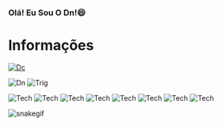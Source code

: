 ### Olá! Eu Sou O Dn!😄
# Informações 

[![Dc](https://img.shields.io/badge/Discord-7289DA?style=for-the-badge&logo=discord&logoColor=white)](https://discord.gg/8hyM5Nc8Jq)

![Dn](https://github-readme-stats.vercel.app/api?username=Dn099z1&show_icons=true&theme=dark)
![Trig](https://github-readme-stats.vercel.app/api?username=BeDebona&show_icons=true&theme=dark)

![Tech](https://img.shields.io/badge/Node.js-43853D?style=for-the-badge&logo=node.js&logoColor=white) ![Tech](https://img.shields.io/badge/Supabase-181818?style=for-the-badge&logo=supabase&logoColor=white)  ![Tech](https://img.shields.io/badge/MySQL-005C84?style=for-the-badge&logo=mysql&logoColor=white)  ![Tech](https://img.shields.io/badge/TypeScript-007ACC?style=for-the-badge&logo=typescript&logoColor=white)  ![Tech](https://img.shields.io/badge/Lua-2C2D72?style=for-the-badge&logo=lua&logoColor=white) ![Tech](https://img.shields.io/badge/HTML5-E34F26.svg?style=for-the-badge&logo=HTML5&logoColor=white) ![Tech](https://img.shields.io/badge/React-20232A?style=for-the-badge&logo=react&logoColor=61DAFB) ![Tech](https://img.shields.io/badge/CSS3-1572B6.svg?style=for-the-badge&logo=CSS3&logoColor=white)



![snakegif](https://codeteamdn.000webhostapp.com/grid-snake.svg)

